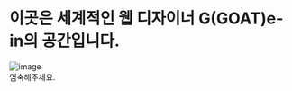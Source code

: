 # 이곳은 세계적인 웹 디자이너 G(GOAT)e-in의 공간입니다.
![image](https://user-images.githubusercontent.com/105477856/235285758-03aa250c-d7d9-47c6-939f-e9b6f232d4b0.png)  
엄숙해주세요.